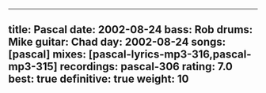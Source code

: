 
---
title: Pascal
date: 2002-08-24
bass:	Rob
drums:	Mike
guitar:	Chad
day: 2002-08-24
songs: [pascal]
mixes: [pascal-lyrics-mp3-316,pascal-mp3-315]
recordings: pascal-306
rating: 7.0
best: true
definitive: true
weight: 10
---
